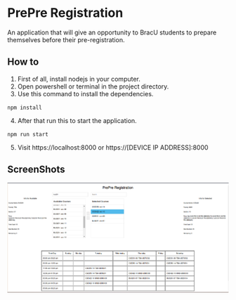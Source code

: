 # PrePre Registration

An application that will give an opportunity to BracU students to prepare themselves before their pre-registration.


## How to

1. First of all, install nodejs in your computer.   
2. Open powershell or terminal in the project directory.
3. Use this command to install the dependencies.

```
npm install

```
4. After that run this to start the application.

```
npm run start

```
5. Visit https://localhost:8000 or https://[DEVICE IP ADDRESS]:8000

## ScreenShots

![ss1](./screenshots/demo.png)
